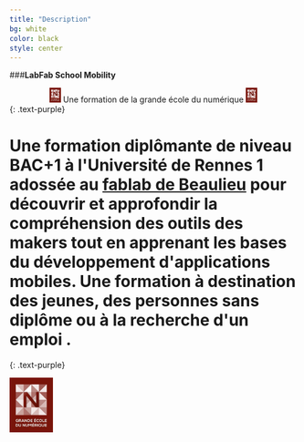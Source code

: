 ```yaml
---
title: "Description"
bg: white
color: black
style: center
---
```


###**LabFab School Mobility**  <center><a href="http://www.economie.gouv.fr/rejoindre-la-grande-ecole-du-numerique"><img src="../img/Grande_ecole_numerique.jpg" height="4%" width="4%"></a> Une formation de la grande école du numérique <a href="http://www.economie.gouv.fr/rejoindre-la-grande-ecole-du-numerique" > <img src="../img/Grande_ecole_numerique.jpg" height="4%" width="4%"/></a></center>
{: .text-purple}


<span class="fa-stack subtlecircle" style="font-size:100px; background:rgba(255,166,0,0.1)">
  <i class="fa fa-circle fa-stack-2x text-white"></i>
  <i class="fa fa-tablet fa-stack-1x text-orange"></i>
</span>



# Une formation **diplômante** de niveau BAC+1 à l'Université de Rennes 1 adossée au [fablab de Beaulieu](http://fablab.istic.univ-rennes1.fr/) pour découvrir et approfondir la compréhension des outils des **makers** tout en apprenant les bases du **développement d'applications mobiles**. Une formation à destination des jeunes, des personnes sans diplôme ou à la recherche d'un emploi .  
{: .text-purple}



<span id="forkongithub">
  <a href="http://www.economie.gouv.fr/rejoindre-la-grande-ecole-du-numerique" class="bg-blue">
  <img src="../img/Grande_ecole_numerique.jpg" height="15%" width="15%"/>
  </a>
</span>
